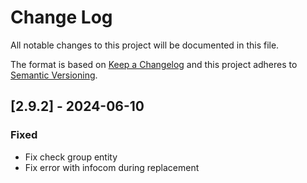 # Change Log

All notable changes to this project will be documented in this file.

The format is based on [Keep a Changelog](http://keepachangelog.com/)
and this project adheres to [Semantic Versioning](http://semver.org/).

## [2.9.2] - 2024-06-10

### Fixed

- Fix check group entity
- Fix error with infocom during replacement
